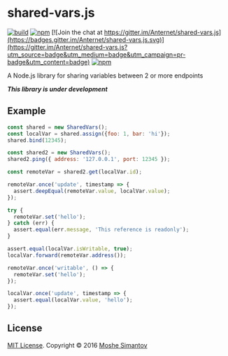 # shared-vars.js

[![build](https://img.shields.io/travis/Anternet/shared-vars.js.svg?branch=master)](https://travis-ci.org/Anternet/shared-vars.js)
[![npm](https://img.shields.io/npm/v/shared-vars.js.svg)](https://npmjs.org/package/shared-vars.js)
[![Join the chat at https://gitter.im/Anternet/shared-vars.js](https://badges.gitter.im/Anternet/shared-vars.js.svg)](https://gitter.im/Anternet/shared-vars.js?utm_source=badge&utm_medium=badge&utm_campaign=pr-badge&utm_content=badge)
[![npm](https://img.shields.io/npm/l/shared-vars.js.svg)](LICENSE)


A Node.js library for sharing variables between 2 or more endpoints

***This library is under development***

## Example

```js
const shared = new SharedVars();
const localVar = shared.assign({foo: 1, bar: 'hi'});
shared.bind(12345);

const shared2 = new SharedVars();
shared2.ping({ address: '127.0.0.1', port: 12345 });

const remoteVar = shared2.get(localVar.id);

remoteVar.once('update', timestamp => {
  assert.deepEqual(remoteVar.value, localVar.value);
});

try {
  remoteVar.set('hello');
} catch (err) {
  assert.equal(err.message, 'This reference is readonly');
}

assert.equal(localVar.isWritable, true);
localVar.forward(remoteVar.address());

remoteVar.once('writable', () => {
  remoteVar.set('hello');
});

localVar.once('update', timestamp => {
  assert.equal(localVar.value, 'hello');
});
```

## License

[MIT License](LICENSE).
Copyright &copy; 2016 [Moshe Simantov](https://github.com/moshest)



